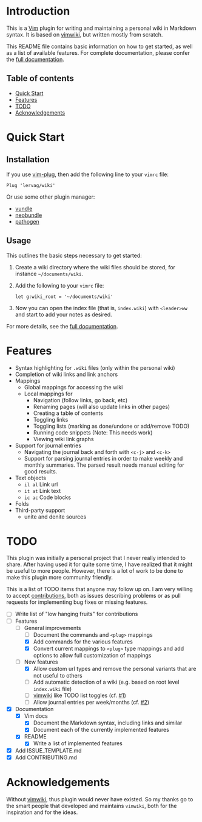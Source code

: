 # Introduction

This is a [Vim](http://www.vim.org/) plugin for writing and maintaining
a personal wiki in Markdown syntax. It is based on
[vimwiki](https://github.com/vimwiki/vimwiki), but written mostly from scratch.

This README file contains basic information on how to get started, as well as
a list of available features. For complete documentation, please confer the
[full documentation](https://github.com/lervag/wiki/blob/master/doc/wiki.txt).

## Table of contents

* [Quick Start](#quick-start)
* [Features](#features)
* [TODO](#todo)
* [Acknowledgements](#acknowledgements)

# Quick Start

## Installation

If you use [vim-plug](https://github.com/junegunn/vim-plug), then add the
following line to your `vimrc` file:

```vim
Plug 'lervag/wiki'
```

Or use some other plugin manager:
- [vundle](https://github.com/gmarik/vundle)
- [neobundle](https://github.com/Shougo/neobundle.vim)
- [pathogen](https://github.com/tpope/vim-pathogen)

## Usage

This outlines the basic steps necessary to get started:

1. Create a wiki directory where the wiki files should be stored, for instance
   `~/documents/wiki`.

2. Add the following to your `vimrc` file:

   ```vim
   let g:wiki_root = '~/documents/wiki'
   ```

3. Now you can open the index file (that is, `index.wiki`) with `<leader>ww`
   and start to add your notes as desired.

For more details, see the [full
documentation](https://github.com/lervag/wiki/blob/master/doc/wiki.txt).

# Features

- Syntax highlighting for `.wiki` files (only within the personal wiki)
- Completion of wiki links and link anchors
- Mappings
  - Global mappings for accessing the wiki
  - Local mappings for
    - Navigation (follow links, go back, etc)
    - Renaming pages (will also update links in other pages)
    - Creating a table of contents
    - Toggling links
    - Toggling lists (marking as done/undone or add/remove TODO)
    - Running code snippets (Note: This needs work)
    - Viewing wiki link graphs
- Support for journal entries
  - Navigating the journal back and forth with `<c-j>` and `<c-k>`
  - Support for parsing journal entries in order to make weekly and monthly
  summaries. The parsed result needs manual editing for good results.
- Text objects
  - `il al` Link url
  - `it at` Link text
  - `ic ac` Code blocks
- Folds
- Third-party support
  - unite and denite sources

# TODO

This plugin was initially a personal project that I never really intended to
share. After having used it for quite some time, I have realized that it might
be useful to more people. However, there is a lot of work to be done to make
this plugin more community friendly.

This is a list of TODO items that anyone may follow up on. I am very willing to
accept [contributions](CONTRIBUTING.md), both as issues describing problems or
as pull requests for implementing bug fixes or missing features.

- [ ] Write list of "low hanging fruits" for contributions
- [ ] Features
  - [ ] General improvements
    - [ ] Document the commands and `<plug>` mappings
    - [x] Add commands for the various features
    - [x] Convert current mappings to `<plug>` type mappings and add options to
          allow full customization of mappings
  - [ ] New features
    - [x] Allow custom url types and remove the personal variants that are not
          useful to others
    - [ ] Add automatic detection of a wiki (e.g. based on root level
          `index.wiki` file)  
    - [ ] [vimwiki](https://github.com/vimwiki/vimwiki) like TODO list toggles
          (cf. [#1](../../issues/1))
    - [ ] Allow journal entries per week/months (cf. [#2](../../issues/1))
- [x] Documentation
  - [x] Vim docs
    - [x] Document the Markdown syntax, including links and similar
    - [x] Document each of the currently implemented features
  - [x] README
    - [x] Write a list of implemented features
- [x] Add ISSUE_TEMPLATE.md
- [x] Add CONTRIBUTING.md

# Acknowledgements

Without [vimwiki](https://github.com/vimwiki/vimwiki), thus plugin would never
have existed. So my thanks go to the smart people that developed and maintains
`vimwiki`, both for the inspiration and for the ideas.

